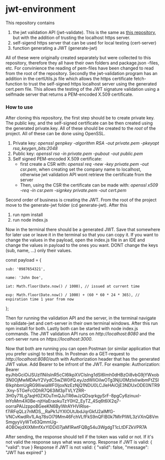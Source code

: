 # jwt-environment

This repository contains
1. the jwt validation API (jwt-validate). This is the same as [this repository](https://github.com/malla97/validate-jwt), but with the addition of trusting the localhost https server.
2. self-sigend https server that can be used for local testing (cert-server)
3. function generating a JWT (generate-jwt)

All of these were originally created separately but were collected to this repository, therefore they all have their own folders and package.json -files, etc. For convinience the reading of pem-files have been changed to read from the root of the repository.
Secondly the jwt-validation program has an addition in the certUtils.js file which allows the https certificate fetch-function to trust the self-signed https localhost server using the generated cert.pem file. This allows the testing of the JWT signature validation using a selfmade server that returns a PEM-encoded X.509 certificate.

### How to use
After cloning this repository, the first step should be to create private key. The public key, and the self-signed certificate can be then created using the generated private.key. All of these should be created to the *root* of the project.
All of these can be done using OpenSSL.
1. Private key: *openssl genpkey -algorithm RSA -out private.pem -pkeyopt rsa_keygen_bits:2048*
2. Public key: *openssl rsa -in private.pem -pubout -out public.pem*
3. Self signed PEM-encoded X.509 certificate:
   - first create a CSR with: *openssl req -new -key private.pem -out csr.pem*, when creating set the company name to localhost, otherwise jwt validation API wont retrieve the certificate from the server
   - Then, using the CSR the certificate can be made with: *openssl x509 -req -in csr.pem -signkey private.pem -out cert.pem*
  
Second order of business is creating the JWT. From the root of the project move to the generate-jwt folder (cd generate-jwt). After this
1. run npm install
2. run node index.js

Now in the terminal there should be a generated JWT. Save that somewhere for later use or leave it in the terminal so that you can copy it. If you want to change the values in the payload, open the index.js file in an IDE and change the values in payload to the ones you want. DONT change the keys (sub, name, ...) only their values.

const payload = {

    sub: '0987654321',
    
    name: 'John Doe',
    
    iat: Math.floor(Date.now() / 1000), // issued at current time
    
    exp: Math.floor(Date.now() / 1000) + (60 * 60 * 24 * 365), // expiration time 1 year from now
    
};

Then for running the validation API and the server, in the terminal navigate to validate-jwt and cert-server in their own terminal windows. After this run npm install for both. Lastly both can be started with node index.js commands. The JWT validation API runs on *http://localhost:8080* and the cert-server runs on *https://localhost:3000*.

Now that both are running you can open Postman (or similar application that you prefer using) to test this. In Postman do a GET-request to *http://localhost:8080/auth* with Authorization header that has the generated JWT value. Add Bearer to be infront of the JWT. For example:
Authorization: Bearer eyJhbGciOiJSUzI1NiIsInR5cCI6IkpXVCIsIng1dSI6Imh0dHBzOi8vbG9jYWxob3N0OjMwMDAvY2VydC5wZW0ifQ.eyJzdWIiOiIwOTg3NjU0MzIxIiwibmFtZSI6IkphbmUgRG9lIiwiaWF0IjoxNzEzNjQ1NDU0LCJleHAiOjE3NDUxODE0NTR9.Xny-5TGeFcODhR7Q63iM3pTVLYZRR-3H0y71lLg7aqH0ZXOuTmQJuTR6wJzQDsqrkgySrF-8pgCy6zinuxI-InYoMm4X0Be-njtHaEraokuTzY0H2_EyTZ_4Sq6t6lX2q7-oorraPAlJzppoBGeeKN6BylWrAYHVIRlse-f7iRFqQLz7nMDS__RaPk1JYXIOUtJbdJqrGkfJ2alMfG-VNCvKwdRv1LAq78sOl79Mm46FchVLfFkS9nQFIB0k7MIrPIWL3zVXnQ8VmSmgyyVyWTx63QmmUg-4OBOejdXlXMmfXxYIDDi07jaM1RwtFQBg54u3WgdgT1cLtDFZkVPR7A

After sending, the response should tell if the token was valid or not. If it's not valid the response says what was wrong. Response if JWT is valid:
{
    "valid": true
}
Response if JWT is not valid:
{
    "valid": false,
    "message": "JWT has expired"
}

